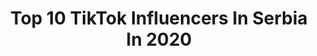 ---
title: Top 10 TikTok Influencers In Serbia In 2020
description: >-
  Find top TikTok influencers in Serbia in 2020. Most popular hashtags: #duet #pennyboard #dijk #eyedrawing.
platform: TikTok
profiles:
  - username: "stefke_officia1"
    fullname: >-
      Stefke💕
    location: "Serbia"
    followers: 38712
    engagement: 1908
    commentsToLikes: 0.048447
    id: cka0iv4p2fag40i780j6xj0p3
    verified: false
    hashtags: "#tattoo, #girls, #lovefans, #party"
  - username: "charli543love"
    fullname: >-
      Charli D'amelio🤩
    location: "Serbia"
    followers: 2635
    engagement: 1682
    commentsToLikes: 0.089597
    id: cka8dwfeaui2i0i7843d2p64j
    verified: false
    hashtags: "#roblox"
  - username: "shine..glowup"
    fullname: >-
      shine glow up🍼
    location: "Serbia"
    followers: 5300
    engagement: 2113
    commentsToLikes: 0.044576
    id: ckac8dd4lfffh0i78rb8ms4ts
    verified: false
    hashtags: "#skatergirl, #notes, #higlights, #closeup"
  - username: "strajarad"
    fullname: >-
      $TRA¥A
    location: "Serbia"
    followers: 29430
    engagement: 1526
    commentsToLikes: 0.062662
    id: ck8tlgkfibjt60j78q7bd1mt5
    verified: false
    hashtags: "#duet, #react, #three, #lannister"
  - username: "jananikodijevic"
    fullname: >-
      🤗💝2k💝🤗
    location: "Serbia"
    followers: 2953
    engagement: 1400
    commentsToLikes: 0.248426
    id: ckae1vg0eqsgd0i78qsp750y8
    verified: false
    hashtags: "#love, #baby, #selenagomez, #aurora"
  - username: "lana.kovacevicc"
    fullname: >-
      𝐿𝑎𝑛𝑎✨📍
    location: "Serbia"
    followers: 13395
    engagement: 3462
    commentsToLikes: 0.209585
    id: ckae4oen83ci60i78rzzl2qpc
    verified: false
    hashtags: "#pennyboard, #tiktokpoll, #fypplease"
  - username: "lea_drawing_art"
    fullname: >-
      ⚜️.ART.⚜️
    location: "Serbia"
    followers: 5218
    engagement: 2644
    commentsToLikes: 0.144130
    id: ck9po1jb0heda0j78hk3gqnua
    verified: false
    hashtags: "#much, #minipencils, #drawdog, #myart"
  - username: "addiisonerae"
    fullname: >-
      addison rae
    location: "Serbia"
    followers: 8429
    engagement: 2123
    commentsToLikes: 0.119641
    id: ckahvzf1mop9t0i78vz3i96de
    verified: false
    hashtags: "#lysm, #notfyp, #fypforyoup, #fypf"
  - username: "krisiiic"
    fullname: >-
      Kristina Stefanović
    location: "Serbia"
    followers: 8371
    engagement: 2052
    commentsToLikes: 0.217982
    id: ck9f2fkp4cwie0j78fi9huj8o
    verified: false
    hashtags: "#dog, #family, #lovethemsomuch, #mylifeisaparty"
  - username: "messi.pacybits"
    fullname: >-
      Messi.Pacybits20
    location: "Serbia"
    followers: 8645
    engagement: 1059
    commentsToLikes: 0.080373
    id: cka7p2duh5kt50i78fy278obu
    verified: false
    hashtags: "#barcelona, #hazard, #fifa, #virgil"
---